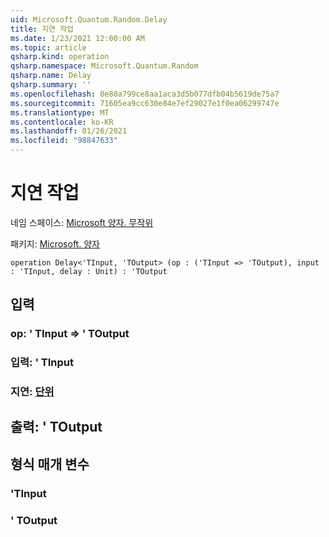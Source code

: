```yaml
---
uid: Microsoft.Quantum.Random.Delay
title: 지연 작업
ms.date: 1/23/2021 12:00:00 AM
ms.topic: article
qsharp.kind: operation
qsharp.namespace: Microsoft.Quantum.Random
qsharp.name: Delay
qsharp.summary: ''
ms.openlocfilehash: 0e80a799ce8aa1aca3d5b077dfb04b5619de75a7
ms.sourcegitcommit: 71605ea9cc630e84e7ef29027e1f0ea06299747e
ms.translationtype: MT
ms.contentlocale: ko-KR
ms.lasthandoff: 01/26/2021
ms.locfileid: "98847633"
---
```

# <a name="delay-operation"></a>지연 작업

네임 스페이스: [Microsoft 양자. 무작위](xref:Microsoft.Quantum.Random)

패키지: [Microsoft. 양자](https://nuget.org/packages/Microsoft.Quantum.QSharp.Core)




```qsharp
operation Delay<'TInput, 'TOutput> (op : ('TInput => 'TOutput), input : 'TInput, delay : Unit) : 'TOutput
```


## <a name="input"></a>입력

### <a name="op--tinput--toutput"></a>op: ' TInput => ' TOutput 




### <a name="input--tinput"></a>입력: ' TInput




### <a name="delay--unit"></a>지연: [단위](xref:microsoft.quantum.lang-ref.unit)





## <a name="output--toutput"></a>출력: ' TOutput



## <a name="type-parameters"></a>형식 매개 변수

### <a name="tinput"></a>'TInput


### <a name="toutput"></a>' TOutput


